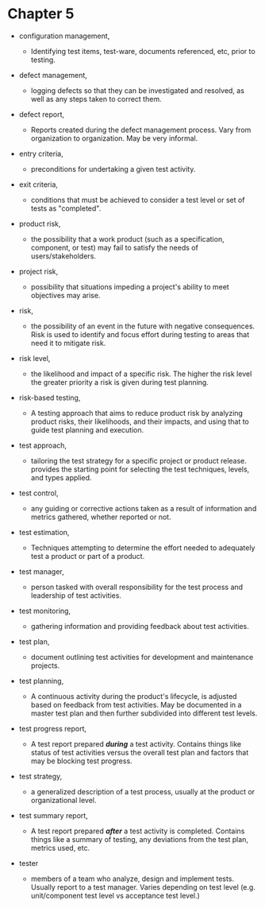# Chapter 5

- configuration management,
  - Identifying test items, test-ware, documents referenced, etc, prior to testing.

- defect management,
  - logging defects so that they can be investigated and resolved, as well as any steps taken to correct them.

- defect report,
  - Reports created during the defect management process. Vary from organization to organization. May be very informal.

- entry criteria,
  - preconditions for undertaking a given test activity.

- exit criteria,
  - conditions that must be achieved to consider a test level or set of tests as "completed".

- product risk,
  - the possibility that a work product (such as a specification, component, or test) may fail to satisfy the needs of users/stakeholders.

- project risk,
  - possibility that situations impeding a project's ability to meet objectives may arise.  

- risk,
  - the possibility of an event in the future with negative consequences. Risk is used to identify and focus effort during testing to areas that need it to mitigate risk.

- risk level,
  - the likelihood and impact of a specific risk. The higher the risk level the greater priority a risk is given during test planning.

- risk-based testing,
  - A testing approach that aims to reduce product risk by analyzing product risks, their likelihoods, and their impacts, and using that to guide test planning and execution.

- test approach,
  - tailoring the test strategy for a specific project or product release. provides the starting point for selecting the test techniques, levels, and types applied.

- test control,
  - any guiding or corrective actions taken as a result of information and metrics gathered, whether reported or not.

- test estimation,
  - Techniques attempting to determine the effort needed to adequately test a product or part of a product.

- test manager,
  - person tasked with overall responsibility for the test process and leadership of test activities.

- test monitoring,
  - gathering information and providing feedback about test activities.

- test plan,
  - document outlining test activities for development and maintenance projects.

- test planning,
  - A continuous activity during the product's lifecycle, is adjusted based on feedback from test activities. May be documented in a master test plan and then further subdivided into different test levels.

- test progress report,
  - A test report prepared ***during*** a test activity. Contains things like status of test activities versus the overall test plan and factors that may be blocking test progress.

- test strategy,
  - a generalized description of a test process, usually at the product or organizational level.

- test summary report,
  - A test report prepared ***after*** a test activity is completed. Contains things like a summary of testing, any deviations from the test plan, metrics used, etc.

- tester
  - members of a team who analyze, design and implement tests. Usually report to a test manager. Varies depending on test level (e.g. unit/component test level vs acceptance test level.)
